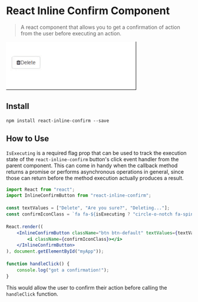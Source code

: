 # React Inline Confirm Component

> A react component that allows you to get a confirmation of action from the user before executing an action. 

![screenshot](screenshot.gif)

## Install

```
npm install react-inline-confirm --save
```

## How to Use

```IsExecuting``` is a required flag prop that can be used to track the execution state of the ```react-inline-confirm``` button's click event handler from the parent component. This can come in handy when the callback method returns a promise or performs asynchronous operations in general, since those can return before the method execution actually produces a result.

```jsx
import React from "react";
import InlineConfirmButton from "react-inline-confirm";

const textValues = ["Delete", "Are you sure?", "Deleting..."];
const confirmIconClass = `fa fa-${isExecuting ? "circle-o-notch fa-spin" : "fa fa-trash"}`;

React.render((
	<InlineConfirmButton className="btn btn-default" textValues={textValues} showTimer isExecuting={isExecuting} onClick={handleClick}>
		<i className={confirmIconClass}></i>
	</InlineConfirmButton>
), document.getElementById("myApp"));

function handleClick() {
	console.log("got a confirmation!");
}
```

This would allow the user to confirm their action before calling the `handleClick` function.
